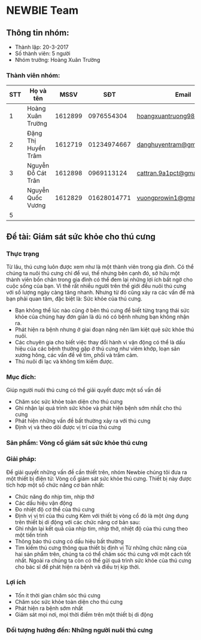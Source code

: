 # NEWBIE Team

## Thông tin nhóm:

  * Thành lập: 20-3-2017
  * Số thành viên: 5 người
  * Nhóm trưởng: Hoàng Xuân Trường
  
### Thành viên nhóm:

STT | Họ và tên | MSSV | SĐT | Email
-----|------------|------|---------|------------
1 | Hoàng Xuân Trường | 1612899 | 0976554304 | hoangxuantruong98@gmail.com
2 | Đặng Thị Huyền Trâm | 1612719 | 01234974667 | danghuyentram@gmail.com
3 | Nguyễn Đỗ Cát Trân | 1612898 | 0969113124 | cattran.9a1pct@gmail.com
4 | Nguyễn Quốc Vương | 1612829 | 01628014771 | vuongprowin1@gmail.com
5 |

## Đề tài: Giám sát sức khỏe cho thú cưng


### Thực trạng
Từ lâu, thú cưng luôn được xem như là một thành viên trong gia đình. Có thể chúng ta nuôi thú cưng chỉ để vui, thế nhưng bên cạnh đó, sở hữu một thành viên bốn chân trong gia đình có thể đem lại những lợi ích bất ngờ cho cuộc sống của bạn. Vì thế rất nhiều người trên thế giới đều nuôi thú cưng với số lượng ngày càng tăng nhanh. Nhưng từ đó cũng xảy ra các vấn đề mà bạn phải quan tâm, đặc biệt là: Sức khỏe của thú cưng.
* Bạn không thể lúc nào cũng ở bên thú cưng để biết từng trạng thái sức khỏe của chúng hay đơn giản là dù nó có bệnh nhưng bạn không nhận ra. 
* Phát hiện ra bệnh nhưng ở giai đoạn nặng nên làm kiệt quệ sức khỏe thú nuôi.
* Các chuyên gia cho biết việc thay đổi hành vi vận động có thể là dấu hiệu của các bệnh thường gặp ở thú cưng như viêm khớp, loạn sản xương hông, các vấn đề về tim, phổi và trầm cảm.
* Thú nuôi đi lạc và không tìm kiếm được.
### Mục đích: 
Giúp người nuôi thú cưng có thể giải quyết được một số vấn đề
* Chăm sóc sức khỏe toàn diện cho thú cưng
* Ghi nhận lại quá trình sức khỏe và phát hiện bệnh sớm nhất cho thú cưng
* Phát hiện những vấn đề bất thường xảy ra với thú cưng
* Định vị và theo dõi được vị trí của thú cưng
### Sản phẩm: Vòng cổ giám sát sức khỏe thú cưng
### Giải pháp: 
Để giải quyết những vấn đề cần thiết trên, nhóm Newbie chúng tôi đưa ra một thiết bị điện tử: Vòng cổ giám sát sức khỏe thú cưng. Thiết bị này được tích hơp một số chức năng cơ bản nhất:
* Chức năng đo nhịp tim, nhịp thở
* Các dấu hiệu vận động 
* Đo nhiệt độ cơ thể của thú cưng
* Định vị vị trí của thú cưng
Kèm với thiết bị vòng cổ đó là một ứng dụng trên thiết bị di động với các chức năng cơ bản sau:
* Ghi nhận lại kết quả của nhịp tim, nhịp thở, nhiệt độ của thú cưng theo một tiến trình
* Thông báo thú cưng có dấu hiệu bất thường
* Tìm kiếm thú cưng thông qua thiết bị định vị
Từ những chức năng của hai sản phẩm trên, chúng ta có thể chăm sóc thú cưng với một cách tốt nhất. Ngoài ra chúng ta còn có thể gửi quá trình sức khỏe của thú cưng cho bác sĩ để phát hiện ra bệnh và điều trị kịp thời. 
###  Lợi ích 
* Tốn ít thời gian chăm sóc thú cưng
* Chăm sóc sức khỏe toàn diện cho thú cưng
* Phát hiện ra bệnh sớm nhất
* Giám sát mọi nơi, mọi thời điểm trên một thiết bị di động
### Đối tượng hướng đến: Những người nuôi thú cưng



